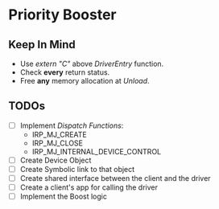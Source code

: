 # Priority Booster

## Keep In Mind

- Use _extern "C"_ above _DriverEntry_ function.
- Check **every** return status.
- Free **any** memory allocation at _Unload_.

## TODOs

- [ ] Implement _Dispatch Functions_:
  - IRP_MJ_CREATE
  - IRP_MJ_CLOSE
  - IRP_MJ_INTERNAL_DEVICE_CONTROL
- [ ] Create Device Object
- [ ] Create Symbolic link to that object
- [ ] Create shared interface between the client and the driver
- [ ] Create a client's app for calling the driver
- [ ] Implement the Boost logic
